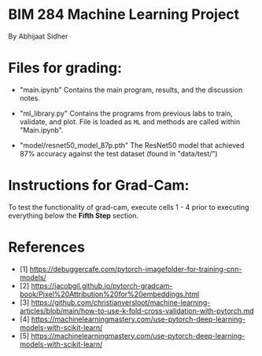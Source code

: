 # BIM 284 Machine Learning Project
By Abhijaat Sidher

# Files for grading:

- "main.ipynb"
    Contains the main program, results, and the discussion notes.

- "ml_library.py"
    Contains the programs from previous labs to train, validate, and plot. File is loaded as `ML` and methods are called within "Main.ipynb".

- "model/resnet50_model_87p.pth"
    The ResNet50 model that achieved 87% accuracy against the test dataset (found in "data/test/")

# Instructions for Grad-Cam:

To test the functionality of grad-cam, execute cells 1 - 4 prior to executing everything below the **Fifth Step** section.

# References

- [1] https://debuggercafe.com/pytorch-imagefolder-for-training-cnn-models/
- [2] https://jacobgil.github.io/pytorch-gradcam-book/Pixel%20Attribution%20for%20embeddings.html
- [3] https://github.com/christianversloot/machine-learning-articles/blob/main/how-to-use-k-fold-cross-validation-with-pytorch.md
- [4] https://machinelearningmastery.com/use-pytorch-deep-learning-models-with-scikit-learn/
- [5] https://machinelearningmastery.com/use-pytorch-deep-learning-models-with-scikit-learn/